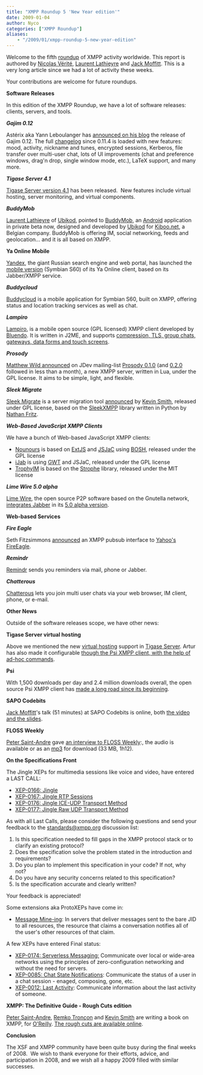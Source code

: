 ```yaml
---
title: "XMPP Roundup 5 'New Year edition'"
date: 2009-01-04
author: Nyco
categories: ["XMPP Roundup"]
aliases:
    - "/2009/01/xmpp-roundup-5-new-year-edition"
---
```


Welcome to the fifth [roundup](http://blog.xmpp.org/?cat=12) of XMPP activity worldwide. This report is authored by [Nicolas Vérité](http://nyco.wordpress.com/), [Laurent Lathieyre](http://ubikod.com/otmf/) and [Jack Moffitt](http://metajack.im/). This is a very long article since we had a lot of activity these weeks.

Your contributions are welcome for future roundups.

**Software Releases**

In this edition of the XMPP Roundup, we have a lot of software releases: clients, servers, and tools.

***Gajim 0.12***

Astérix aka Yann Leboulanger has [announced on his blog](http://blog.lagaule.org/?p=11) the release of Gajim 0.12. The full [changelog](http://trac.gajim.org/browser/trunk/ChangeLog) since 0.11.4 is loaded with new features: mood, activity, nickname and tunes, encrypted sessions, Kerberos, file transfer over multi-user chat, lots of UI improvements (chat and preference windows, drag'n drop, single window mode, etc.), LaTeX support, and many more.

***Tigase Server 4.1***

[Tigase Server version 4.1](http://www.tigase.org/en/content/tigase-xmppjabber-server-410-b1315) has been released.  New features include virtual hosting, server monitoring, and virtual components.

***BuddyMob***

[Laurent Lathieyre](http://ubikod.com/otmf/) of [Ubikod](http://ubikod.com/), pointed to [BuddyMob](http://www.buddymob.com/), an [Android](http://www.android.com/) application in private beta now, designed and developed by [Ubikod](http://ubikod.com) for [Kiboo.net](http://www.kiboo.net/), a Belgian company. BuddyMob is offering IM, social networking, feeds and geolocation... and it is all based on XMPP.

**Ya Online Mobile**

[Yandex](http://www.yandex.ru/), the giant Russian search engine and web portal, has launched the [mobile version](http://mobile.yandex.ru/online/) (Symbian S60) of its Ya Online client, based on its Jabber/XMPP service.

***Buddycloud***

[Buddycloud](http://www.buddycloud.com/) is a mobile application for Symbian S60, built on XMPP, offering status and location tracking services as well as chat.

***Lampiro***

[Lampiro](http://code.google.com/p/lampiro/), is a mobile open source (GPL licensed) XMPP client developed by [Bluendo](http://www.bluendo.com/). It is written in J2ME, and supports [compression, TLS, group chats, gateways, data forms and touch screens](http://blog.bluendo.com/ff/hooray).

***Prosody***

[Matthew Wild announced](https://mail.jabber.org/pipermail/jdev/2008-December/028640.html) on JDev mailing-list [Prosody 0.1.0](http://prosody.im/) (and [0.2.0](https://mail.jabber.org/pipermail/jdev/2008-December/028715.html) followed in less than a month), a new XMPP server, written in Lua, under the GPL license. It aims to be simple, light, and flexible.

***Sleek Migrate***

[Sleek Migrate](http://github.com/Kev/sleekmigrate/tree/master) is a server migration tool [announced](http://www.kismith.co.uk/wordpress/index.php/2008/11/30/sleek-migrate/) by [Kevin Smith](http://www.kismith.co.uk/), released under GPL license, based on the [SleekXMPP](http://code.google.com/p/sleekxmpp/) library written in Python by [Nathan Fritz](http://nathan.fritzclan.com/).

***Web-Based JavaScript XMPP Clients***

We have a bunch of Web-based JavaScript XMPP clients:

-   [Nounours](http://nounours.txzone.net/trac/) is based on [ExtJS](http://extjs.com) and [JSJaC](http://blog.jwchat.org/jsjac/) using [BOSH](https://xmpp.org/extensions/xep-0124.html), released under the GPL license
-   [iJab](http://code.google.com/p/ijab/) is using [GWT](http://code.google.com/webtoolkit/) and JSJaC, released under
    the GPL license
-   [TrophyIM](http://code.google.com/p/trophyim/) is based on the [Strophe](http://code.stanziq.com/strophe) library, released under the MIT license

***Lime Wire 5.0 alpha***

[Lime Wire](http://www.limewire.com/), the open source P2P software based on the Gnutella network, [integrates Jabber](http://blog.limewire.org/?p=309) in its [5.0 alpha version](http://www.limewire.com/download/alphaversion.php).

**Web-based Services**

***Fire Eagle***

Seth Fitzsimmons [announced](https://mail.jabber.org/pipermail/pubsub/2008-December/000067.html) an XMPP pubsub interface to [Yahoo's FireEagle](http://fireeagle.yahoo.net/).

***Remindr***

[Remindr](http://remindr.info/) sends you reminders via mail, phone or Jabber.

***Chatterous***

[Chatterous](http://www.chatterous.com/) lets you join multi user chats via your web browser, IM client, phone, or e-mail.

**Other News**

Outside of the software releases scope, we have other news:

**Tigase Server virtual hosting**

Above we mentioned the new [virtual hosting](http://www.tigase.org/en/content/virtual-hosts-tigase-server) support in [Tigase Server](http://www.tigase.org/en/project/tigase-server). Artur has also made it configurable [though the Psi XMPP client, with the help of ad-hoc commands](http://www.tigase.org/en/content/managing-virtual-domains-using-psi-client).

**Psi**

With 1,500 downloads per day and 2.4 million downloads overall, the open source Psi XMPP client has [made a long road since its beginning](http://halr9000.com/article/657).

**SAPO Codebits**

[Jack Moffitt](http://metajack.im/)'s talk (51 minutes) at SAPO Codebits is online, both [the video and the slides](http://codebits.sapo.pt/intra/s/speaker/11).

**FLOSS Weekly**

[Peter Saint-Andre](https://stpeter.im/) gave [an interview to FLOSS Weekly](http://twit.tv/floss49):, the audio is available or as an [mp3](http://www.podtrac.com/pts/redirect.mp3/twit.cachefly.net/FLOSS-049.mp3) for download (33 MB, 1h12).

**On the Specifications Front**

The Jingle XEPs for multimedia sessions like voice and video, have entered a LAST CALL:

-   [XEP-0166: Jingle](https://xmpp.org/extensions/xep-0166.html)
-   [XEP-0167: Jingle RTP Sessions](https://xmpp.org/extensions/xep-0167.html)
-   [XEP-0176: Jingle ICE-UDP Transport Method](https://xmpp.org/extensions/xep-0176.html)
-   [XEP-0177: Jingle Raw UDP Transport Method](https://xmpp.org/extensions/xep-0177.html)

As with all Last Calls, please consider the following questions and send your feedback to the [standards@xmpp.org](mailto:standards@xmpp.org) discussion list:

1.  Is this specification needed to fill gaps in the XMPP protocol stack or to clarify an existing protocol?
2.  Does the specification solve the problem stated in the introduction and requirements?
3.  Do you plan to implement this specification in your code? If not, why not?
4.  Do you have any security concerns related to this specification?
5.  Is the specification accurate and clearly written?

Your feedback is appreciated!

Some extensions aka ProtoXEPs have come in:

-   [Message Mine-ing](https://xmpp.org/extensions/inbox/mine.html): In servers that deliver messages sent to the bare JID to all resources, the resource that claims a conversation notifies all of the user's other resources of that claim.

A few XEPs have entered Final status:

-   [XEP-0174: Serverless Messaging:](https://xmpp.org/extensions/xep-0174.html) Communicate over local or wide-area networks using the principles of zero-configuration networking and without the need for servers.
-   [XEP-0085: Chat State Notifications](https://xmpp.org/extensions/xep-0085.html): Communicate the status of a user in a chat session - enaged, composing, gone, etc.
-   [XEP-0012: Last Activity](https://xmpp.org/extensions/xep-0012.html): Communicate information about the last activity of someone.

**XMPP: The Definitive Guide - Rough Cuts edition**

[Peter Saint-Andre](https://stpeter.im/?p=2378), [Remko Tronçon](http://el-tramo.be/blog/xmppbook-roughcuts) and [Kevin Smith](http://www.kismith.co.uk/wordpress/index.php/2008/12/19/xmpptdg-roughcut/) are writing a book on XMPP, for [O'Reilly](http://www.oreilly.com). [The rough cuts are available online](http://oreilly.com/catalog/9780596157197/).

**Conclusion**

The XSF and XMPP community have been quite busy during the final weeks of 2008.  We wish to thank everyone for their efforts, advice, and participation in 2008, and we wish all a happy 2009 filled with similar successes.
